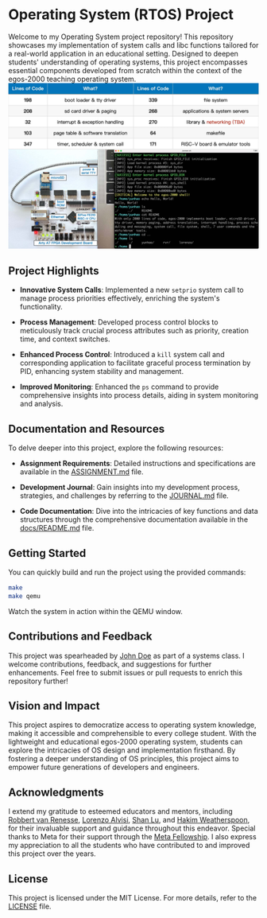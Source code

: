# Operating System (RTOS) Project 

Welcome to my  Operating System  project repository! This repository showcases my implementation of system calls and libc functions tailored for a real-world application in an educational setting. Designed to deepen students' understanding of operating systems, this project encompasses essential components developed from scratch within the context of the egos-2000 teaching operating system.
![Screenshot of egos-2000](references/screenshots/egos-2000.jpg)

## Project Highlights

- **Innovative System Calls**: Implemented a new `setprio` system call to manage process priorities effectively, enriching the system's functionality.
  
- **Process Management**: Developed process control blocks to meticulously track crucial process attributes such as priority, creation time, and context switches.
  
- **Enhanced Process Control**: Introduced a `kill` system call and corresponding application to facilitate graceful process termination by PID, enhancing system stability and management.
  
- **Improved Monitoring**: Enhanced the `ps` command to provide comprehensive insights into process details, aiding in system monitoring and analysis.

## Documentation and Resources

To delve deeper into this project, explore the following resources:

- **Assignment Requirements**: Detailed instructions and specifications are available in the [ASSIGNMENT.md](ASSIGNMENT.md) file.
  
- **Development Journal**: Gain insights into my development process, strategies, and challenges by referring to the [JOURNAL.md](JOURNAL.md) file.
  
- **Code Documentation**: Dive into the intricacies of key functions and data structures through the comprehensive documentation available in the [docs/README.md](docs/README.md) file.

## Getting Started

You can quickly build and run the project using the provided commands:

```bash
make
make qemu
```

Watch the system in action within the QEMU window.

## Contributions and Feedback

This project was spearheaded by [John Doe](https://github.com/john_doe) as part of a systems class. I welcome contributions, feedback, and suggestions for further enhancements. Feel free to submit issues or pull requests to enrich this repository further!

## Vision and Impact

This project aspires to democratize access to operating system knowledge, making it accessible and comprehensible to every college student. With the lightweight and educational egos-2000 operating system, students can explore the intricacies of OS design and implementation firsthand. By fostering a deeper understanding of OS principles, this project aims to empower future generations of developers and engineers.

## Acknowledgments

I extend my gratitude to esteemed educators and mentors, including [Robbert van Renesse](https://www.cs.cornell.edu/home/rvr/), [Lorenzo Alvisi](https://www.cs.cornell.edu/lorenzo/), [Shan Lu](https://people.cs.uchicago.edu/~shanlu/), and [Hakim Weatherspoon](https://www.cs.cornell.edu/~hweather/), for their invaluable support and guidance throughout this endeavor. Special thanks to Meta for their support through the [Meta Fellowship](https://research.facebook.com/fellows/zhang-yunhao/). I also express my appreciation to all the students who have contributed to and improved this project over the years.

## License

This project is licensed under the MIT License. For more details, refer to the [LICENSE](LICENSE) file.




